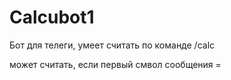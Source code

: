 # Calcubot1

Бот для телеги, умеет считать по команде /calc

может считать, если первый смвол сообщения =
